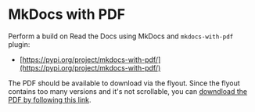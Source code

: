 # MkDocs with PDF

Perform a build on Read the Docs using MkDocs and `mkdocs-with-pdf` plugin:

* [https://pypi.org/project/mkdocs-with-pdf/](https://pypi.org/project/mkdocs-with-pdf/)

The PDF should be available to download via the flyout.
Since the flyout contains too many versions and it's not scrollable,
you can [downdload the PDF by following this link](https://test-builds.readthedocs.io/_/downloads/en/mkdocs-pdf/pdf/).

